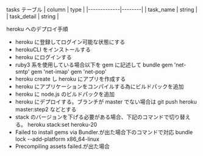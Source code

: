 tasks テーブル
| column | type |
|-------------|--------|
| task_name | string |
| task_detail | string |

heroku へのデプロイ手順

- heroku に登録してログイン可能な状態にする
- herokuCLI をインストールする
- heroku にログインする
- ruby3 系を使用している場合以下を gem に記述して bundle
  gem 'net-smtp'
  gem 'net-imap'
  gem 'net-pop'
- heroku create し heroku にアプリを作成する
- heroku にアプリケーションをコンパイルする為にビルドパックを追加
- heroku に node.js のビルドパックを追加
- heroku にデプロイする。ブランチが master でない場合は git push heroku master:step2 などとする
- stack のバージョンを下げる必要がある場合、下記のコマンドで切り替える。
  heroku stack:set heroku-20
- Failed to install gems via Bundler.が出た場合下のコマンドで対応
  bundle lock --add-platform x86_64-linux
- Precompiling assets failed.が出た場合
